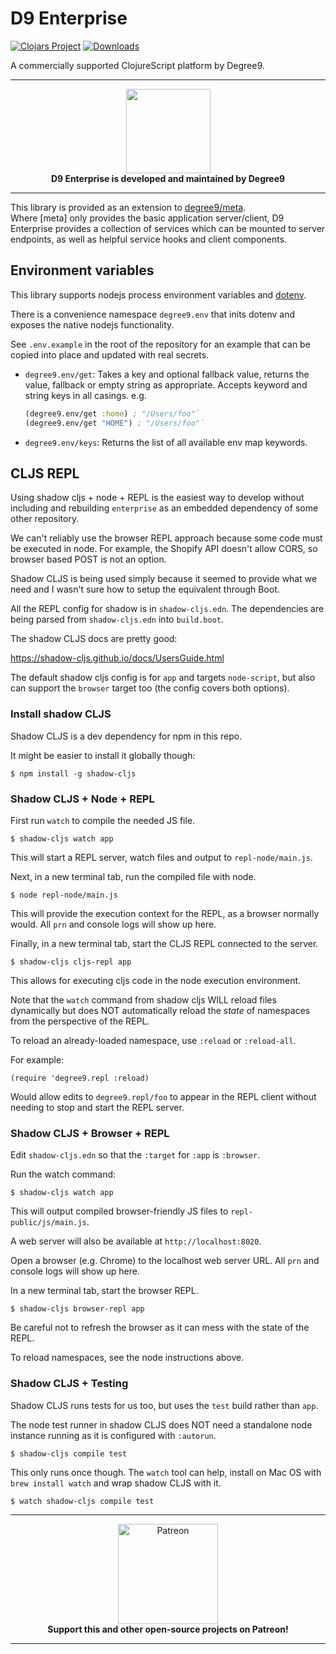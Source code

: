 # D9 Enterprise

[![Clojars Project](https://img.shields.io/clojars/v/degree9/enterprise.svg)](https://clojars.org/degree9/enterprise) <!-- [![Dependencies Status](https://versions.deps.co/degree9/enterprise/status.svg)](https://versions.deps.co/degree9/enterprise)--> [![Downloads](https://versions.deps.co/degree9/enterprise/downloads.svg)](https://versions.deps.co/degree9/enterprise)

A commercially supported ClojureScript platform by Degree9.

---

<p align="center">
  <a href="https://degree9.io" align="center">
    <img width="135" src="http://degree9.io/images/degree9.png">
  </a>
  <br>
  <b>D9 Enterprise is developed and maintained by Degree9</b>
</p>

---

This library is provided as an extension to [degree9/meta](http://github.com/degree9/meta).  
Where [meta] only provides the basic application server/client, D9 Enterprise provides a collection of services which can be mounted to server endpoints, as well as helpful service hooks and client components.

## Environment variables

This library supports nodejs process environment variables and [dotenv](https://github.com/motdotla/dotenv).

There is a convenience namespace `degree9.env` that inits dotenv and exposes the
native nodejs functionality.

See `.env.example` in the root of the repository for an example that can be
copied into place and updated with real secrets.

- `degree9.env/get`: Takes a key and optional fallback value, returns the value,
  fallback or empty string as appropriate. Accepts keyword and string keys in
  all casings. e.g.
  ```clojure
  (degree9.env/get :home) ; "/Users/foo"`
  (degree9.env/get "HOME") ; "/Users/foo"`
  ```
- `degree9.env/keys`: Returns the list of all available env map keywords.

## CLJS REPL

Using shadow cljs + node + REPL is the easiest way to develop without including
and rebuilding `enterprise` as an embedded dependency of some other repository.

We can't reliably use the browser REPL approach because some code must be
executed in node. For example, the Shopify API doesn't allow CORS, so browser
based POST is not an option.

Shadow CLJS is being used simply because it seemed to provide what we need and
I wasn't sure how to setup the equivalent through Boot.

All the REPL config for shadow is in `shadow-cljs.edn`.
The dependencies are being parsed from `shadow-cljs.edn` into `build.boot`.

The shadow CLJS docs are pretty good:

https://shadow-cljs.github.io/docs/UsersGuide.html

The default shadow cljs config is for `app` and targets `node-script`, but also
can support the `browser` target too (the config covers both options).

### Install shadow CLJS

Shadow CLJS is a dev dependency for npm in this repo.

It might be easier to install it globally though:

`$ npm install -g shadow-cljs`

### Shadow CLJS + Node + REPL

First run `watch` to compile the needed JS file.

`$ shadow-cljs watch app`

This will start a REPL server, watch files and output to `repl-node/main.js`.

Next, in a new terminal tab, run the compiled file with node.

`$ node repl-node/main.js`

This will provide the execution context for the REPL, as a browser normally
would. All `prn` and console logs will show up here.

Finally, in a new terminal tab, start the CLJS REPL connected to the server.

`$ shadow-cljs cljs-repl app`

This allows for executing cljs code in the node execution environment.

Note that the `watch` command from shadow cljs WILL reload files dynamically but
does NOT automatically reload the _state_ of namespaces from the perspective of
the REPL.

To reload an already-loaded namespace, use `:reload` or `:reload-all`.

For example:

`(require 'degree9.repl :reload)`

Would allow edits to `degree9.repl/foo` to appear in the REPL client without
needing to stop and start the REPL server.

### Shadow CLJS + Browser + REPL

Edit `shadow-cljs.edn` so that the `:target` for `:app` is `:browser`.

Run the watch command:

`$ shadow-cljs watch app`

This will output compiled browser-friendly JS files to `repl-public/js/main.js`.

A web server will also be available at `http://localhost:8020`.

Open a browser (e.g. Chrome) to the localhost web server URL. All `prn` and
console logs will show up here.

In a new terminal tab, start the browser REPL.

`$ shadow-cljs browser-repl app`

Be careful not to refresh the browser as it can mess with the state of the REPL.

To reload namespaces, see the node instructions above.

### Shadow CLJS + Testing

Shadow CLJS runs tests for us too, but uses the `test` build rather than `app`.

The node test runner in shadow CLJS does NOT need a standalone node instance
running as it is configured with `:autorun`.

`$ shadow-cljs compile test`

This only runs once though. The `watch` tool can help, install on Mac OS with
`brew install watch` and wrap shadow CLJS with it.

`$ watch shadow-cljs compile test`

---

<p align="center">
  <a href="https://www.patreon.com/degree9" align="center">
    <img src="https://c5.patreon.com/external/logo/become_a_patron_button@2x.png" width="160" alt="Patreon">
  </a>
  <br>
  <b>Support this and other open-source projects on Patreon!</b>
</p>

---
